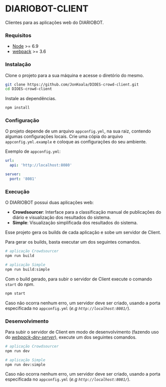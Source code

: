 # DIARIOBOT-CLIENT
Clientes para as aplicações web do DIARIOBOT.

### Requisitos
 - [Node](https://nodejs.org) >= 6.9
 - [webpack](https://webpack.js.org) >= 3.6

### Instalação
Clone o projeto para a sua máquina e acesse o diretório do mesmo.
``` bash
git clone https://github.com/JonKoala/DIOES-crowd-client.git
cd DIOES-crowd-client
```
Instale as dependências.
``` bash
npm install
```

### Configuração
O projeto depende de um arquivo `appconfig.yml`, na sua raiz, contendo algumas configurações locais. Crie uma cópia do arquivo `appconfig.yml.example` e coloque as configurações do seu ambiente.

Exemplo de `appconfig.yml`:
``` yaml
url:
  api: 'http://localhost:8080'

server:
  port: '8081'
```

### Execução
O DIARIOBOT possui duas aplicações web:
 - __Crowdsourcer__: Interface para a classificação manual de publicações do diário e visualização dos resultados do sistema.
 - __Simple__: Visualização simplificada dos resultados do sistema.

Esse projeto gera os builds de cada aplicação e sobe um servidor de Client.

Para gerar os builds, basta executar um dos seguintes comandos.
``` bash
# aplicação Crowdsourcer
npm run build

# aplicação Simple
npm run build:simple
```
Com o build gerado, para subir o servidor de Client execute o comando `start` do _npm_.
``` bash
npm start
```
Caso não ocorra nenhum erro, um servidor deve ser criado, usando a porta especificada no `appconfig.yml` (_e.g `http://localhost:8081/`_).

### Desenvolvimento
Para subir o servidor de Client em modo de desenvolvimento (fazendo uso do [_webpack-dev-server_](https://github.com/webpack/webpack-dev-server)), execute um dos seguintes comandos.
``` bash
# aplicação Crowdsourcer
npm run dev

# aplicação Simple
npm run dev:simple
```
Caso não ocorra nenhum erro, um servidor deve ser criado, usando a porta especificada no `appconfig.yml` (_e.g `http://localhost:8081/`_).
